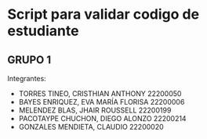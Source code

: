 # Script para validar codigo de estudiante

## GRUPO 1
Integrantes:
- TORRES TINEO, CRISTHIAN ANTHONY 	22200050
- BAYES ENRIQUEZ, EVA MARÍA FLORISA 	22200006
- MELENDEZ BLAS, JHAIR ROUSSELL	22200199
- PACOTAYPE CHUCHON, DIEGO ALONZO	22200214
- GONZALES MENDIETA, CLAUDIO	22200020

